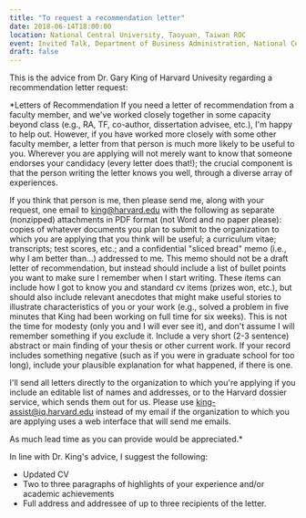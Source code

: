 ```yaml
---
title: "To request a recommendation letter"
date: 2018-06-14T18:00:00
location: National Central University, Taoyuan, Taiwan ROC
event: Invited Talk, Department of Business Administration, National Central University
draft: false
---
```


This is the advice from Dr. Gary King of Harvard Univesity regarding a recommendation letter request:

*Letters of Recommendation
If you need a letter of recommendation from a faculty member, and we've worked closely together in some capacity beyond class (e.g., RA, TF, co-author, dissertation advisee, etc.), I'm happy to help out. However, if you have worked more closely with some other faculty member, a letter from that person is much more likely to be useful to you.  Wherever you are applying will not merely want to know that someone endorses your candidacy (every letter does that!); the crucial component is that the person writing the letter knows you well, through a diverse array of experiences.

If you think that person is me, then please send me, along with your request, one email to king@harvard.edu with the following as separate (nonzipped) attachments in PDF format (not Word and no paper please): copies of whatever documents you plan to submit to the organization to which you are applying that you think will be useful; a curriculum vitae; transcripts; test scores, etc.; and a confidential "sliced bread" memo (i.e., why I am better than...) addressed to me. This memo should not be a draft letter of recommendation, but instead should include a list of bullet points you want to make sure I remember when I start writing. These items can include how I got to know you and standard cv items (prizes won, etc.), but should also include relevant anecdotes that might make useful stories to illustrate characteristics of you or your work (e.g., solved a problem in five minutes that King had been working on full time for six weeks). This is not the time for modesty (only you and I will ever see it), and don't assume I will remember something if you exclude it. Include a very short (2-3 sentence) abstract or main finding of your thesis or other current work. If your record includes something negative (such as if you were in graduate school for too long), include your plausible explanation for what happened, if there is one. 

I'll send all letters directly to the organization to which you're applying if you include an editable list of names and addresses, or to the Harvard dossier service, which sends them out for us.  Please use king-assist@iq.harvard.edu instead of my email if the organization to which you are applying uses a web interface that will send me emails.

As much lead time as you can provide would be appreciated.*

In line with Dr. King's advice, I suggest the following:

- Updated CV
- Two to three paragraphs of highlights of your experience and/or academic achievements
- Full address and addressee of up to three recipients of the letter.

